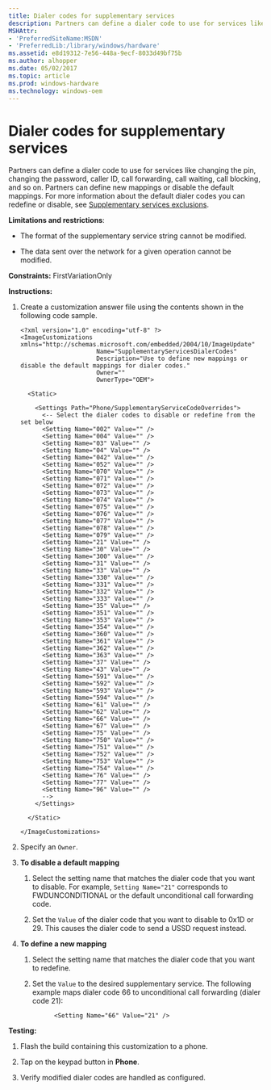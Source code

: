 ```yaml
---
title: Dialer codes for supplementary services
description: Partners can define a dialer code to use for services like changing the pin, changing the password, caller ID, call forwarding, call waiting, call blocking, and so on.
MSHAttr:
- 'PreferredSiteName:MSDN'
- 'PreferredLib:/library/windows/hardware'
ms.assetid: e8d19312-7e56-448a-9ecf-8033d49bf75b
ms.author: alhopper
ms.date: 05/02/2017
ms.topic: article
ms.prod: windows-hardware
ms.technology: windows-oem
---
```


# Dialer codes for supplementary services


Partners can define a dialer code to use for services like changing the pin, changing the password, caller ID, call forwarding, call waiting, call blocking, and so on. Partners can define new mappings or disable the default mappings. For more information about the default dialer codes you can redefine or disable, see [Supplementary services exclusions](supplementary-services-exclusions.md).

**Limitations and restrictions**:

-   The format of the supplementary service string cannot be modified.

-   The data sent over the network for a given operation cannot be modified.

<a href="" id="constraints---firstvariationonly"></a>**Constraints:** FirstVariationOnly  

<a href="" id="instructions-"></a>**Instructions:**  
1.  Create a customization answer file using the contents shown in the following code sample.

    ``` syntax
    <?xml version="1.0" encoding="utf-8" ?>  
    <ImageCustomizations xmlns="http://schemas.microsoft.com/embedded/2004/10/ImageUpdate"  
                         Name="SupplementaryServicesDialerCodes"  
                         Description="Use to define new mappings or disable the default mappings for dialer codes."  
                         Owner=""  
                         OwnerType="OEM"> 

      <Static>

        <Settings Path="Phone/SupplementaryServiceCodeOverrides"> 
          <-- Select the dialer codes to disable or redefine from the set below 
          <Setting Name="002" Value="" />    
          <Setting Name="004" Value="" />
          <Setting Name="03" Value="" />
          <Setting Name="04" Value="" />
          <Setting Name="042" Value="" />
          <Setting Name="052" Value="" />
          <Setting Name="070" Value="" />
          <Setting Name="071" Value="" />
          <Setting Name="072" Value="" />
          <Setting Name="073" Value="" />    
          <Setting Name="074" Value="" />
          <Setting Name="075" Value="" />
          <Setting Name="076" Value="" />
          <Setting Name="077" Value="" />
          <Setting Name="078" Value="" />
          <Setting Name="079" Value="" />
          <Setting Name="21" Value="" />
          <Setting Name="30" Value="" />
          <Setting Name="300" Value="" />    
          <Setting Name="31" Value="" />
          <Setting Name="33" Value="" />
          <Setting Name="330" Value="" />
          <Setting Name="331" Value="" />
          <Setting Name="332" Value="" />
          <Setting Name="333" Value="" />
          <Setting Name="35" Value="" />
          <Setting Name="351" Value="" />
          <Setting Name="353" Value="" />
          <Setting Name="354" Value="" />
          <Setting Name="360" Value="" />
          <Setting Name="361" Value="" />
          <Setting Name="362" Value="" />
          <Setting Name="363" Value="" />
          <Setting Name="37" Value="" />    
          <Setting Name="43" Value="" />
          <Setting Name="591" Value="" />
          <Setting Name="592" Value="" />
          <Setting Name="593" Value="" />
          <Setting Name="594" Value="" />
          <Setting Name="61" Value="" />
          <Setting Name="62" Value="" />
          <Setting Name="66" Value="" />
          <Setting Name="67" Value="" />
          <Setting Name="75" Value="" />
          <Setting Name="750" Value="" />
          <Setting Name="751" Value="" />
          <Setting Name="752" Value="" />
          <Setting Name="753" Value="" />
          <Setting Name="754" Value="" />    
          <Setting Name="76" Value="" />
          <Setting Name="77" Value="" />
          <Setting Name="96" Value="" />
          -->
        </Settings>  

      </Static>

    </ImageCustomizations>
    ```

2.  Specify an `Owner`.

3.  **To disable a default mapping**

    1.  Select the setting name that matches the dialer code that you want to disable. For example, `Setting Name="21"` corresponds to FWDUNCONDITIONAL or the default unconditional call forwarding code.

    2.  Set the `Value` of the dialer code that you want to disable to 0x1D or 29. This causes the dialer code to send a USSD request instead.

4.  **To define a new mapping**

    1.  Select the setting name that matches the dialer code that you want to redefine.

    2.  Set the `Value` to the desired supplementary service. The following example maps dialer code 66 to unconditional call forwarding (dialer code 21):

        ``` syntax
              <Setting Name="66" Value="21" />
        ```

<a href="" id="testing-"></a>**Testing:**  
1.  Flash the build containing this customization to a phone.

2.  Tap on the keypad button in **Phone**.

3.  Verify modified dialer codes are handled as configured.

 

 






